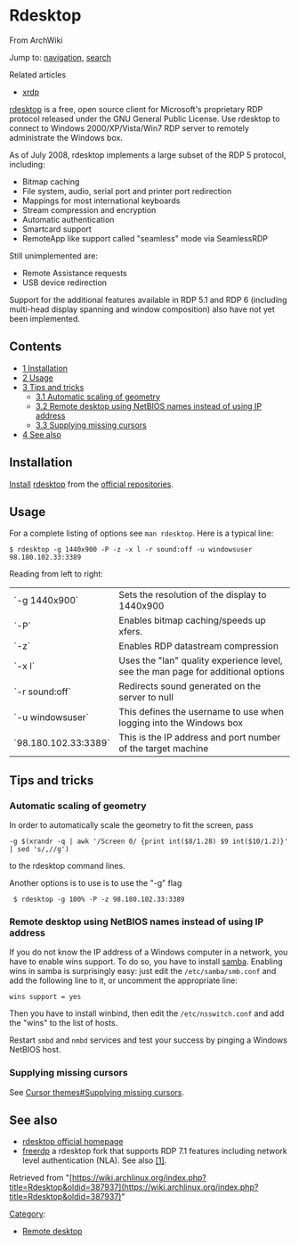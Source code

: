 # Rdesktop

From ArchWiki

Jump to: [navigation](#column-one), [search](#searchInput)

Related articles

*   [xrdp](/index.php/Xrdp "Xrdp")

[rdesktop](http://www.rdesktop.org/) is a free, open source client for Microsoft's proprietary RDP protocol released under the GNU General Public License. Use rdesktop to connect to Windows 2000/XP/Vista/Win7 RDP server to remotely administrate the Windows box.

As of July 2008, rdesktop implements a large subset of the RDP 5 protocol, including:

*   Bitmap caching
*   File system, audio, serial port and printer port redirection
*   Mappings for most international keyboards
*   Stream compression and encryption
*   Automatic authentication
*   Smartcard support
*   RemoteApp like support called "seamless" mode via SeamlessRDP

Still unimplemented are:

*   Remote Assistance requests
*   USB device redirection

Support for the additional features available in RDP 5.1 and RDP 6 (including multi-head display spanning and window composition) also have not yet been implemented.

## Contents

*   [1 Installation](#Installation)
*   [2 Usage](#Usage)
*   [3 Tips and tricks](#Tips_and_tricks)
    *   [3.1 Automatic scaling of geometry](#Automatic_scaling_of_geometry)
    *   [3.2 Remote desktop using NetBIOS names instead of using IP address](#Remote_desktop_using_NetBIOS_names_instead_of_using_IP_address)
    *   [3.3 Supplying missing cursors](#Supplying_missing_cursors)
*   [4 See also](#See_also)

## Installation

[Install](/index.php/Pacman "Pacman") [rdesktop](https://www.archlinux.org/packages/?name=rdesktop) from the [official repositories](/index.php/Official_repositories "Official repositories").

## Usage

For a complete listing of options see `man rdesktop`. Here is a typical line:

```
$ rdesktop -g 1440x900 -P -z -x l -r sound:off -u windowsuser 98.180.102.33:3389

```

Reading from left to right:

<table class="wikitable">

<tbody>

<tr>

<td>`-g 1440x900`</td>

<td>Sets the resolution of the display to 1440x900</td>

</tr>

<tr>

<td>`-P`</td>

<td>Enables bitmap caching/speeds up xfers.</td>

</tr>

<tr>

<td>`-z`</td>

<td>Enables RDP datastream compression</td>

</tr>

<tr>

<td>`-x l`</td>

<td>Uses the "lan" quality experience level, see the man page for additional options</td>

</tr>

<tr>

<td>`-r sound:off`</td>

<td>Redirects sound generated on the server to null</td>

</tr>

<tr>

<td>`-u windowsuser`</td>

<td>This defines the username to use when logging into the Windows box</td>

</tr>

<tr>

<td>`98.180.102.33:3389`</td>

<td>This is the IP address and port number of the target machine</td>

</tr>

</tbody>

</table>

## Tips and tricks

### Automatic scaling of geometry

In order to automatically scale the geometry to fit the screen, pass

```
-g $(xrandr -q | awk '/Screen 0/ {print int($8/1.28) $9 int($10/1.2)}' | sed 's/,//g')

```

to the rdesktop command lines.

Another options is to use is to use the "-g" flag

```
 $ rdesktop -g 100% -P -z 98.180.102.33:3389

```

### Remote desktop using NetBIOS names instead of using IP address

If you do not know the IP address of a Windows computer in a network, you have to enable wins support. To do so, you have to install [samba](/index.php/Samba "Samba"). Enabling wins in samba is surprisingly easy: just edit the `/etc/samba/smb.conf` and add the following line to it, or uncomment the appropriate line:

```
wins support = yes

```

Then you have to install winbind, then edit the `/etc/nsswitch.conf` and add the "wins" to the list of hosts.

Restart `smbd` and `nmbd` services and test your success by pinging a Windows NetBIOS host.

### Supplying missing cursors

See [Cursor themes#Supplying missing cursors](/index.php/Cursor_themes#Supplying_missing_cursors "Cursor themes").

## See also

*   [rdesktop official homepage](http://www.rdesktop.org/)
*   [freerdp](https://www.archlinux.org/packages/?name=freerdp) a rdesktop fork that supports RDP 7.1 features including network level authentication (NLA). See also [[1]](http://askubuntu.com/a/97932/217269).

Retrieved from "[https://wiki.archlinux.org/index.php?title=Rdesktop&oldid=387937](https://wiki.archlinux.org/index.php?title=Rdesktop&oldid=387937)"

[Category](/index.php/Special:Categories "Special:Categories"):

*   [Remote desktop](/index.php/Category:Remote_desktop "Category:Remote desktop")